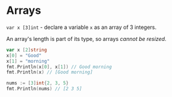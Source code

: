 # Arrays

`var x [3]int` - declare a variable `x` as an array of 3 integers.

An array's length is part of its type, so arrays *cannot be resized*.

```go
var x [2]string
x[0] = "Good"
x[1] = "morning"
fmt.Println(x[0], x[1]) // Good morning
fmt.Println(x) // [Good morning]

nums := [3]int{2, 3, 5}
fmt.Println(nums) // [2 3 5]
```
